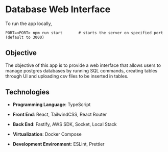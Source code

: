 # Database Web Interface

To run the app locally,

```
PORT=<PORT> npm run start       # starts the server on specified port (default to 3000)
```

## Objective

The objective of this app is to provide a web interface that allows users to manage postgres databases by running SQL commands, creating tables through UI and uploading csv files to be inserted in tables.

## Technologies

- **Programming Language**: TypeScript

- **Front End**: React, TailwindCSS, React Router

- **Back End**: Fastify, AWS SDK, Socket, Local Stack

- **Virtualization**: Docker Compose

- **Development Environment**: ESLint, Prettier
